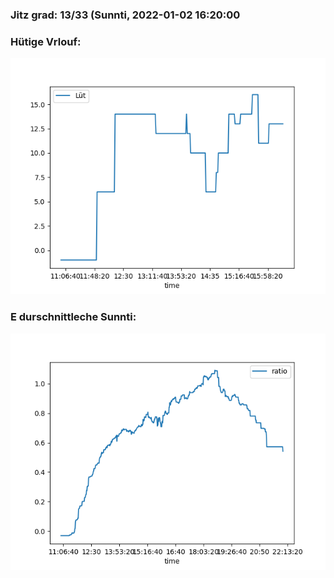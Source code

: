 ### Jitz grad: 13/33 (Sunnti, 2022-01-02 16:20:00

### Hütige Vrlouf:
![Graph](Today.png)

### E durschnittleche Sunnti:
![Graph](Sunnti.png)
